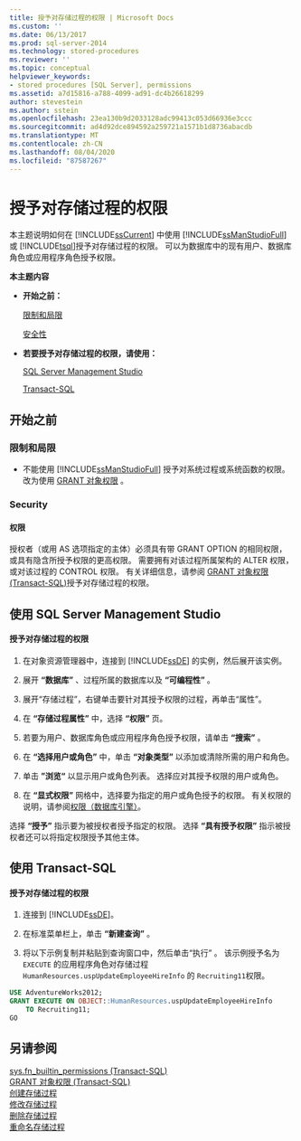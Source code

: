 ```yaml
---
title: 授予对存储过程的权限 | Microsoft Docs
ms.custom: ''
ms.date: 06/13/2017
ms.prod: sql-server-2014
ms.technology: stored-procedures
ms.reviewer: ''
ms.topic: conceptual
helpviewer_keywords:
- stored procedures [SQL Server], permissions
ms.assetid: a7d15816-a788-4099-ad91-dc4b26618299
author: stevestein
ms.author: sstein
ms.openlocfilehash: 23ea130b9d2033128adc99413c053d66936e3ccc
ms.sourcegitcommit: ad4d92dce894592a259721a1571b1d8736abacdb
ms.translationtype: MT
ms.contentlocale: zh-CN
ms.lasthandoff: 08/04/2020
ms.locfileid: "87587267"
---
```

# <a name="grant-permissions-on-a-stored-procedure"></a>授予对存储过程的权限
  本主题说明如何在 [!INCLUDE[ssCurrent](../../includes/sscurrent-md.md)] 中使用 [!INCLUDE[ssManStudioFull](../../includes/ssmanstudiofull-md.md)] 或 [!INCLUDE[tsql](../../includes/tsql-md.md)]授予对存储过程的权限。 可以为数据库中的现有用户、数据库角色或应用程序角色授予权限。  
  
 **本主题内容**  
  
-   **开始之前：**  
  
     [限制和局限](#Restrictions)  
  
     [安全性](#Security)  
  
-   **若要授予对存储过程的权限，请使用：**  
  
     [SQL Server Management Studio](#SSMSProcedure)  
  
     [Transact-SQL](#TsqlProcedure)  
  
##  <a name="before-you-begin"></a><a name="BeforeYouBegin"></a> 开始之前  
  
###  <a name="limitations-and-restrictions"></a><a name="Restrictions"></a> 限制和局限  
  
-   不能使用 [!INCLUDE[ssManStudioFull](../../includes/ssmanstudiofull-md.md)] 授予对系统过程或系统函数的权限。 改为使用 [GRANT 对象权限](/sql/t-sql/statements/grant-object-permissions-transact-sql) 。  
  
###  <a name="security"></a><a name="Security"></a> Security  
  
####  <a name="permissions"></a><a name="Permissions"></a> 权限  
 授权者（或用 AS 选项指定的主体）必须具有带 GRANT OPTION 的相同权限，或具有隐含所授予权限的更高权限。 需要拥有对该过程所属架构的 ALTER 权限，或对该过程的 CONTROL 权限。 有关详细信息，请参阅 [GRANT 对象权限 (Transact-SQL)](/sql/t-sql/statements/grant-object-permissions-transact-sql)授予对存储过程的权限。  
  
##  <a name="using-sql-server-management-studio"></a><a name="SSMSProcedure"></a> 使用 SQL Server Management Studio  
  
#### <a name="to-grant-permissions-on-a-stored-procedure"></a>授予对存储过程的权限  
  
1.  在对象资源管理器中，连接到 [!INCLUDE[ssDE](../../../includes/ssde-md.md)] 的实例，然后展开该实例。  
  
2.  展开 **“数据库”** 、过程所属的数据库以及 **“可编程性”** 。  
  
3.  展开“存储过程”，右键单击要针对其授予权限的过程，再单击“属性”。  
  
4.  在 **“存储过程属性”** 中，选择 **“权限”** 页。  
  
5.  若要为用户、数据库角色或应用程序角色授予权限，请单击 **“搜索”** 。  
  
6.  在 **“选择用户或角色”** 中，单击 **“对象类型”** 以添加或清除所需的用户和角色。  
  
7.  单击 **”浏览“** 以显示用户或角色列表。 选择应对其授予权限的用户或角色。  
  
8.  在 **“显式权限”** 网格中，选择要为指定的用户或角色授予的权限。 有关权限的说明，请参阅[权限（数据库引擎）](../security/permissions-database-engine.md)。  
  
 选择 **“授予”** 指示要为被授权者授予指定的权限。 选择 **“具有授予权限”** 指示被授权者还可以将指定权限授予其他主体。  
  
##  <a name="using-transact-sql"></a><a name="TsqlProcedure"></a> 使用 Transact-SQL  
  
#### <a name="to-grant-permissions-on-a-stored-procedure"></a>授予对存储过程的权限  
  
1.  连接到 [!INCLUDE[ssDE](../../../includes/ssde-md.md)]。  
  
2.  在标准菜单栏上，单击 **“新建查询”** 。  
  
3.  将以下示例复制并粘贴到查询窗口中，然后单击“执行” 。 该示例授予名为 `EXECUTE` 的应用程序角色对存储过程 `HumanResources.uspUpdateEmployeeHireInfo` 的 `Recruiting11`权限。  
  
```sql  
USE AdventureWorks2012;   
GRANT EXECUTE ON OBJECT::HumanResources.uspUpdateEmployeeHireInfo  
    TO Recruiting11;  
GO  
```  
  
## <a name="see-also"></a>另请参阅  
 [sys.fn_builtin_permissions (Transact-SQL)](/sql/relational-databases/system-functions/sys-fn-builtin-permissions-transact-sql)   
 [GRANT 对象权限 (Transact-SQL)](/sql/t-sql/statements/grant-object-permissions-transact-sql)   
 [创建存储过程](../stored-procedures/create-a-stored-procedure.md)   
 [修改存储过程](modify-a-stored-procedure.md)   
 [删除存储过程](../stored-procedures/delete-a-stored-procedure.md)   
 [重命名存储过程](rename-a-stored-procedure.md)  
  
  
